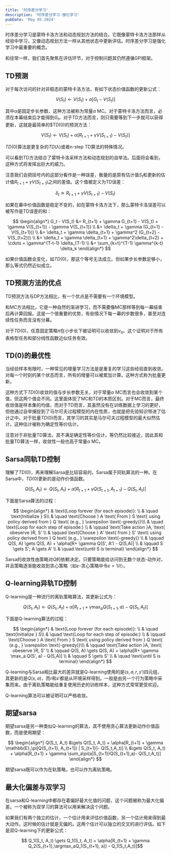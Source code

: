 ```yaml
---
title: '时序差分学习'
description: '时序差分学习-强化学习'
pubDate: 'May 05 2024'
---
```


时序差分学习是蒙特卡洛方法和动态规划方法的结合。它既像蒙特卡洛方法那样从经验中学习，又像动态规划方法一样从其他状态中更新评估。时序差分学习是强化学习中最重要的概念。

和往常一样，我们首先聚焦在评估环节，对于控制问题其仍然遵循GPI框架。

## TD预测

对于每次访问的针对非稳态的蒙特卡洛方法，有如下状态价值函数的更新公式：

$$ V(S_t) \gets V(S_t) + \alpha [G_t - V(S_t)] $$

其中$\alpha$是固定步长参数，这种方法被称为常量$\alpha$ MC。对于蒙特卡洛方法而言，必须在本幕结束后才能得到$G_t$。对于TD方法而言，则只需要等到下一步就可以获得更新，这就是最简单的$TD(0)的预测方法：

$$ V(S_t) \gets V(S_t) + \alpha [R_{t+1} + \gamma V(S_{t+1}) - V(S_t)] $$

$TD(0)$算法是更复杂的$TD(\lambda)$或者n-step TD算法的特殊情况。

可以看到TD方法结合了蒙特卡洛采样方法和动态规划的自举法。后面将会看到，这种方式将发挥出巨大的威力。

注意我们会把括号内的这部分看作是一种误差，衡量的是原有估计值$S_t$和更新的估计值$R_{t+1} + \gamma V(S_{t+1})$之间的差值。这个值被定义为TD误差：

$$ \delta_t \doteq R_{t+1} + \gamma V(S_{t+1}) - V(S_t) $$

如果在幕中价值函数是稳定不变的，如在蒙特卡洛方法下，那么蒙特卡洛误差可以被写作是TD误差的和：

$$
\begin{align*}
G_t - V(S_t) &= R_{t+1} + \gamma G_{t+1} - V(S_t) + \gamma V(S_{t+1}) - \gamma V(S_{t+1}) \\
&= \delta_t + \gamma (G_{t+1} - V(S_{t+1})) \\
&= \delta_t + \gamma \delta_{t+1} + \gamma^2 (G_{t+2} - V(S_{t+2})) \\
&= \delta_t + \gamma \delta_{t+1} + \gamma^2\delta_{t+2} + \cdots + \gamma^{T-t-1} \delta_{T-1} \\
&= \sum_{k=t}^{T-1} \gamma^{k-t} \delta_k
\end{align*}
$$

如果价值函数会变化，如$TD(0)$，那这个等号无法成立。但如果步长参数足够小，那么等式仍然近似成立。

## TD预测方法的优点

TD预测方法与DP方法相比，有一个优点是不需要有一个环境模型。

和MC方法相比，它是一种自然的渐进学习，而不需要像MC那样等到每一幕结束后再计算回报。这是一个很重要的优势，有些情况下每一幕的步数很多，甚至对连续性任务而言没有分幕。

对于$TD(0)$，任意固定策略$\pi$在小步长下被证明可以收敛到$v_\pi$。这个证明对于所有表格型任务和部分线性函数近似任务有效。

## TD(0)的最优性

当经验样本有限时，一种常见的增量学习方法是是重复的学习这些经验直到收敛。对每一个时刻的某个状态而言，所有的增量可以被累加计算。这种方式称为批量更新。

这种方式下$TD(0)$收敛的值与步长参数无关。对于常量$\alpha$ MC而言也会收敛到某个值，但这两个值会不同。这里面体现了MC和TD的本质区别。对于MC而言，最终收敛值是样本集的均值，而对于TD而言，其虽然没有在训练数据上学习的更好，但他通过自举捕捉到了马尔可夫过程模型的内在性质，也就是把先验知识带进了估计之中。对于批量$TD(0)$而言，其学习的其实是马尔可夫过程模型的最大似然估计。这种估计被称为确定性等价估计。

注意对于非批量TD算法，其不满足确定性等价估计。等仍然比较接近，因此其和批量TD算法一样，收敛性一般也高于常量$\alpha$ MC。

## Sarsa同轨TD控制

理解了$TD(0)$，再来理解Sarsa是比较容易的。Sarsa属于同轨算法的一种。在Sarsa中，$TD(0)$更新的是动作价值函数。

$$ Q(S_t, A_t) \gets Q(S_t, A_t) + \alpha[R_{t+1} + \gamma Q(S_{t+1}, A_{t+1}) - Q(S_t,A_t)]$$

下面是Sarsa算法的过程：

$$
\begin{align*}
& \text{Loop forever (for each episode)}: \\
& \quad \text{Initialize } S\\
& \quad \text{Choose } A \text{ From } S \text{ using policy derived from } Q \text{ (e.g., } \varepsilon \text{-greedy)}\\\
& \quad \text{Loop for each step of episode:} \\
& \qquad \text{Take action }A, \text{ obeserve }R, S' \\
& \qquad \text{Choose } A' \text{ from } S' \text{ using policy derived from } Q text{ (e.g., } \varepsilon \text{-greedy)} \\
& \qquad Q(S, A) \gets Q(S, A) + \alpha[R+ \gamma Q(S', A') - Q(S,A)] \\
& \qquad S \gets S'; A \gets A' \\
& \quad \text{until S is terminal}
\end{align*}
$$

Sarsa的收敛性由策略对$Q$的依赖决定。只要策略能给访问到无数个状态-动作对，并且策略逐渐能收敛到贪心策略（如$\varepsilon$-贪心策略中令$\varepsilon=1/t$）。

## Q-learning异轨TD控制

Q-learning是一种流行的离轨策略算法，其更新公式为：

$$ Q(S_t, A_t) \gets Q(S_t, A_t) + \alpha[R_{t+1} + \gamma \max_aQ(S_{t+1}, a) - Q(S_t,A_t)]$$

下面是Q-learning算法的过程：

$$
\begin{align*}
& \text{Loop forever (for each episode)}: \\
& \quad \text{Initialize } S\\
& \quad \text{Loop for each step of episode:} \\
& \qquad \text{Choose } A \text{ From } S \text{ using policy derived from } Q \text{ (e.g., } \varepsilon \text{-greedy)}\\\
& \qquad \text{Take action }A, \text{ obeserve }R, S' \\
& \qquad Q(S, A) \gets Q(S, A) + \alpha[R+ \gamma \max_a Q(S', a) - Q(S,A)] \\
& \qquad S \gets S' \\
& \quad \text{until S is terminal}
\end{align*}
$$

Q-learning与Sarsa相比最大的差异就是Q-learning使用的是$(s,a,r,s')$四元组，其更新的是$Q(s,a)$，而$r$和$s'$都是从环境采样得到。一般是由另一个行为策略中采集而来。由于离轨策略能给重复使用历史的训练样本，这种方式常常更受欢迎。

Q-learning算法可以被证明可以严格收敛。

## 期望sarsa

期望sarsa是另一种类似Q-learning的算法，其不使用贪心算法更新动作价值函数，而是使用期望：

$$
\begin{align*}
Q(S_t, A_t) &\gets Q(S_t, A_t) + \alpha[R_{t+1} + \gamma \mathbb{E}_\pi[Q(S_{t+1}, A_{t+1}) | S_{t+1}]- Q(S_t,A_t)] \\
&\gets Q(S_t, A_t) + \alpha[R_{t+1} + \gamma \sum_a\pi(a|S_{t+1})Q(S_{t+1},a)- Q(S_t,A_t)]
\end{align*}
$$

期望sarsa既可以作为在轨策略，也可以作为离轨策略。

## 最大化偏差与双学习

在sarsa和Q-learning中都存在着偏好最大化值的问题，这个问题被称为最大化偏差。一个被称为双学习的算法可以用来解决这个问题。

如果我们有两个独立的估计，一个估计用来评估价值函数，另一个估计用来得到最大动作。这时候的估计就是无偏的。这两个估计可以独立的交叉的进行评估。如下是双Q-learning下的更新公式：

$$ Q_1(S_t, A_t) \gets Q_1(S_t, A_t) + \alpha[R_{t+1} + \gamma Q_2(S_{t+1},\argmax_aQ_1(S_{t+1}, a)) - Q_1(S_t,A_t)]$$
